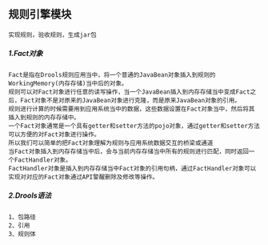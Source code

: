 ## 规则引擎模块
    实现规则，验收规则，生成jar包
##### 1.Fact对象
    Fact是指在Drools规则应用当中，将一个普通的JavaBean对象插入到规则的WorkingMemory(内存存储)当中后的对象。
    规则可以对Fact对象进行任意的读写操作，当一个JavaBean插入到内存存储当中变成Fact之后，Fact对象不是对原来的JavaBean对象进行克隆，而是原来JavaBean对象的引用。
    规则进行计算的时候需要用到应用系统当中的数据，这些数据设置在Fact对象当中，然后将其插入到规则的内存存储中。
    一个Fact对象通常是一个具有getter和setter方法的pojo对象，通过getter和setter方法可以方便的对Fact对象进行操作。
    所以我们可以简单的把Fact对象理解为规则与应用系统数据交互的桥梁或通道
    当Fact对象插入到内存存储当中后，会与当前内存存储当中所有的规则进行匹配，同时返回一个FactHandler对象。
    FactHandler对象是插入到内存存储当中Fact对象的引用句柄，通过FactHandler对象可以实现对对应的Fact对象通过API警醒删除及修改等操作。

##### 2.Drools语法
    1、包路径
    2、引用
    3、规则体